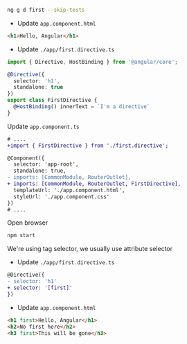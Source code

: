 ```bash
ng g d first --skip-tests
```

- Update `app.component.html`

```html
<h1>Hello, Angular</h1>
```

- Update `./app/first.directive.ts`

```ts
import { Directive, HostBinding } from '@angular/core';

@Directive({
  selector: 'h1',
  standalone: true
})
export class FirstDirective {
  @HostBinding() innerText = `I'm a directive`
}
```

Update `app.component.ts`

```diff
# ....
+import { FirstDirective } from './first.directive';

@Component({
  selector: 'app-root',
  standalone: true,
- imports: [CommonModule, RouterOutlet],
+ imports: [CommonModule, RouterOutlet, FirstDirective],
  templateUrl: './app.component.html',
  styleUrl: './app.component.css'
})
# ....
```

Open browser

```bash
npm start
```

We're using tag selector, we usually use attribute selector

- Update `./app/first.directive.ts`

```diff
@Directive({
- selector: 'h1'
+ selector: '[first]'
})
```

- Update `app.component.html`

```html
<h1 first>Hello, Angular</h1>
<h2>No first here</h2>
<h3 first>This will be gone</h3>

```
